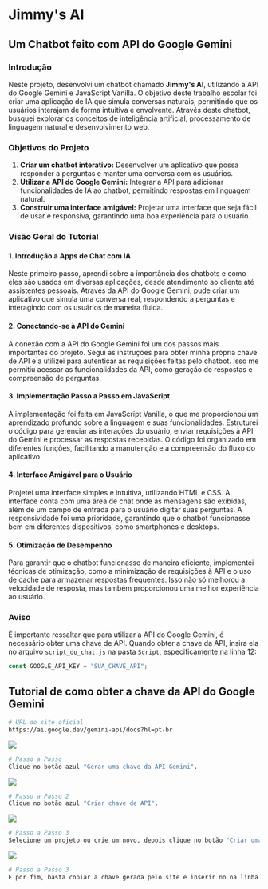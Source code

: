 # Jimmy's AI

## Um Chatbot feito com API do Google Gemini

### Introdução

Neste projeto, desenvolvi um chatbot chamado **Jimmy's AI**, utilizando a API do Google Gemini e JavaScript Vanilla. O objetivo deste trabalho escolar foi criar uma aplicação de IA que simula conversas naturais, permitindo que os usuários interajam de forma intuitiva e envolvente. Através deste chatbot, busquei explorar os conceitos de inteligência artificial, processamento de linguagem natural e desenvolvimento web.

### Objetivos do Projeto

1. **Criar um chatbot interativo:** Desenvolver um aplicativo que possa responder a perguntas e manter uma conversa com os usuários.
2. **Utilizar a API do Google Gemini:** Integrar a API para adicionar funcionalidades de IA ao chatbot, permitindo respostas em linguagem natural.
3. **Construir uma interface amigável:** Projetar uma interface que seja fácil de usar e responsiva, garantindo uma boa experiência para o usuário.

### Visão Geral do Tutorial

#### 1. Introdução a Apps de Chat com IA

Neste primeiro passo, aprendi sobre a importância dos chatbots e como eles são usados em diversas aplicações, desde atendimento ao cliente até assistentes pessoais. Através da API do Google Gemini, pude criar um aplicativo que simula uma conversa real, respondendo a perguntas e interagindo com os usuários de maneira fluida.

#### 2. Conectando-se à API do Gemini

A conexão com a API do Google Gemini foi um dos passos mais importantes do projeto. Segui as instruções para obter minha própria chave de API e a utilizei para autenticar as requisições feitas pelo chatbot. Isso me permitiu acessar as funcionalidades da API, como geração de respostas e compreensão de perguntas.

#### 3. Implementação Passo a Passo em JavaScript

A implementação foi feita em JavaScript Vanilla, o que me proporcionou um aprendizado profundo sobre a linguagem e suas funcionalidades. Estruturei o código para gerenciar as interações do usuário, enviar requisições à API do Gemini e processar as respostas recebidas. O código foi organizado em diferentes funções, facilitando a manutenção e a compreensão do fluxo do aplicativo.

#### 4. Interface Amigável para o Usuário

Projetei uma interface simples e intuitiva, utilizando HTML e CSS. A interface conta com uma área de chat onde as mensagens são exibidas, além de um campo de entrada para o usuário digitar suas perguntas. A responsividade foi uma prioridade, garantindo que o chatbot funcionasse bem em diferentes dispositivos, como smartphones e desktops.

#### 5. Otimização de Desempenho

Para garantir que o chatbot funcionasse de maneira eficiente, implementei técnicas de otimização, como a minimização de requisições à API e o uso de cache para armazenar respostas frequentes. Isso não só melhorou a velocidade de resposta, mas também proporcionou uma melhor experiência ao usuário.

### Aviso

É importante ressaltar que para utilizar a API do Google Gemini, é necessário obter uma chave de API. Quando obter a chave da API, insira ela no arquivo `script_do_chat.js` na pasta `Script`, especificamente na linha 12:

```javascript
const GOOGLE_API_KEY = "SUA_CHAVE_API";
```
## Tutorial de como obter a chave da API do Google Gemini

```bash
# URL do site oficial
https://ai.google.dev/gemini-api/docs?hl=pt-br
```

![](./Código/Media/Print1.png)

```bash
# Passo a Passo
Clique no botão azul "Gerar uma chave da API Gemini".
```

![](./Código/Media/Print2.png)

```bash
# Passo a Passo 2
Clique no botão azul "Criar chave de API".
```

![](./Código/Media/Print3.png)

```bash
# Passo a Passo 3
Selecione um projeto ou crie um novo, depois clique no botão "Criar uma chave de API em um projeto atual".
```

![](./Código/Media/Print4.png)

```bash
# Passo a Passo 3
E por fim, basta copiar a chave gerada pelo site e inserir no na linha 12 do arquvio "script_do_chat", localizado no diretório "Script".
```

## 